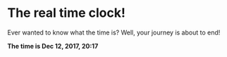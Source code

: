 # The real time clock!

Ever wanted to know what the time is? Well, your journey is about to end!

**The time is Dec 12, 2017, 20:17**